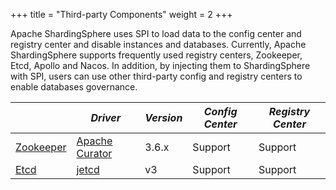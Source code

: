 +++
title = "Third-party Components"
weight = 2
+++

Apache ShardingSphere uses SPI to load data to the config center and registry center and disable instances and databases. 
Currently, Apache ShardingSphere supports frequently used registry centers, Zookeeper, Etcd, Apollo and Nacos. 
In addition, by injecting them to ShardingSphere with SPI, users can use other third-party config and registry centers to enable databases governance.

|                                               | *Driver*                                             | *Version* | *Config Center* | *Registry Center* |
| --------------------------------------------- | ---------------------------------------------------- | --------- | --------------- | ----------------- |
| [Zookeeper](https://zookeeper.apache.org/)    | [Apache Curator](http://curator.apache.org/)         | 3.6.x     | Support         | Support           |
| [Etcd](https://etcd.io/)                      | [jetcd](https://github.com/etcd-io/jetcd)            | v3        | Support         | Support           |
